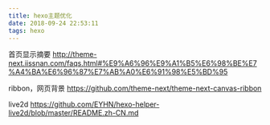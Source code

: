 ```yaml
---
title: hexo主题优化
date: 2018-09-24 22:53:11
tags: hexo
---
```


首页显示摘要
http://theme-next.iissnan.com/faqs.html#%E9%A6%96%E9%A1%B5%E6%98%BE%E7%A4%BA%E6%96%87%E7%AB%A0%E6%91%98%E5%BD%95

ribbon，网页背景
https://github.com/theme-next/theme-next-canvas-ribbon

live2d
https://github.com/EYHN/hexo-helper-live2d/blob/master/README.zh-CN.md